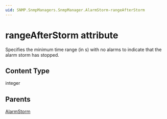 ```yaml
---
uid: SNMP.SnmpManagers.SnmpManager.AlarmStorm-rangeAfterStorm
---
```


# rangeAfterStorm attribute

Specifies the minimum time range (in s) with no alarms to indicate that the alarm storm has stopped.

## Content Type

integer

## Parents

[AlarmStorm](xref:SNMP.SnmpManagers.SnmpManager.AlarmStorm)
